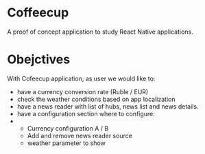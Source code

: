 # Coffeecup
A proof of concept application to study React Native applications.

# Obejctives
With Cofeecup application, as user we would like to:
<ul>
<li> have a currency conversion rate (Ruble / EUR)</li>

<li> check the weather conditions based on app localization</li>
<li> have a news reader with list of hubs, news list and news details. </li>
 <li>have  a configuration section where to configure:</li>
 <li>
 <ul>
    <li> Currency configuration A / B
    <li> Add and remove news reader source
    <li> weather parameter to show
</ul>
</li>
<ul>    
    

